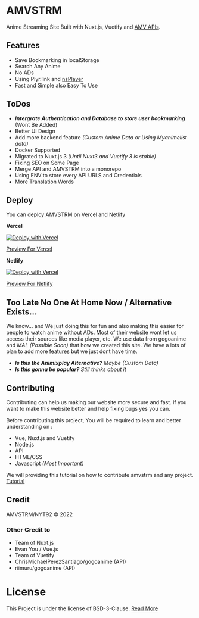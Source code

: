 # AMVSTRM
Anime Streaming Site Built with Nuxt.js, Vuetify and [AMV APIs](https://github.com/amvstrm/api).


## Features
- Save Bookmarking in localStorage
- Search Any Anime
- No ADs
- Using Plyr.link and [nsPlayer](https://player.nscdn.ml)
- Fast and Simple also Easy To Use

## ToDos

- ***Intergrate Authentication and Database to store user bookmarking*** (Wont Be Added)   
- Better UI Design
- Add more backend feature *(Custom Anime Data or Using Myanimelist data)*
- Docker Supported
- Migrated to Nuxt.js 3 *(Until Nuxt3 and Vuetify 3 is stable)*
- Fixing SEO on Some Page
- Merge API and AMVSTRM into a monorepo
- Using ENV to store every API URLS and Credentials
- More Translation Words

## Deploy
You can deploy AMVSTRM on Vercel and Netlify

**Vercel**

[![Deploy with Vercel](https://vercel.com/button)](https://vercel.com/new/clone?repository-url=https://github.com/amvstrm/amvstrm)

[Preview For Vercel](https://amvstrm-nyt92.vercel.app)

**Netlify**

[![Deploy with Vercel](https://www.netlify.com/img/deploy/button.svg)](https://app.netlify.com/start/deploy?repository=https://github.com/amvstrm/amvstrm)

[Preview For Netlify](https://amvstrm.netlify.app)

## Too Late No One At Home Now / Alternative Exists...

We know... and We just doing this for fun and also making this easier for people to watch anime without ADs. Most of their website wont let us access their sources like media player, etc. We use data from gogoanime and *MAL (Possible Soon)* that how we created this site. We have a lots of plan to add more [features](#todos) but we just dont have time. 

- ***Is this the Animixplay Alternative?** Maybe (Custom Data)*
- ***Is this gonna be popular?** Still thinks about it*

## Contributing

Contributing can help us making our website more secure and fast. If you want to make this website better and help fixing bugs yes you can.

Before contributing this project, 
You will be required to learn and better understanding on :
- Vue, Nuxt.js and Vuetify
- Node.js
- API
- HTML/CSS
- Javascript *(Most Important)*

We will providing this tutorial on how to contribute amvstrm and any project. [Tutorial](https://github.com/firstcontributions/first-contributions)

## Credit

AMVSTRM/NYT92 © 2022

### Other Credit to

- Team of Nuxt.js 
- Evan You / Vue.js 
- Team of Vuetify
- ChrisMichaelPerezSantiago/gogoanime (API)
- riimuru/gogoanime (API)

# License

This Project is under the license of BSD-3-Clause. [Read More](https://github.com/amvstrm/amvstrm/blob/master/LICENSE)
